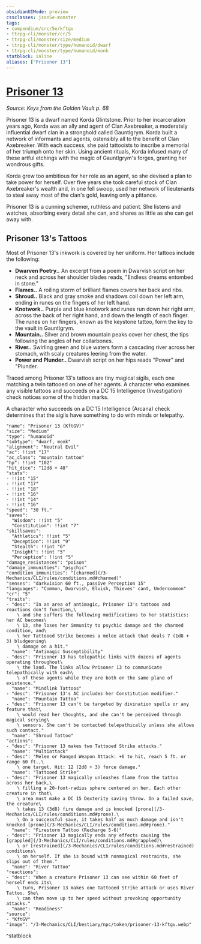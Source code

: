 ```yaml
---
obsidianUIMode: preview
cssclasses: json5e-monster
tags:
- compendium/src/5e/kftgv
- ttrpg-cli/monster/cr/5
- ttrpg-cli/monster/size/medium
- ttrpg-cli/monster/type/humanoid/dwarf
- ttrpg-cli/monster/type/humanoid/monk
statblock: inline
aliases: ["Prisoner 13"]
---
```

# [Prisoner 13](3-Mechanics\CLI\bestiary\npc/prisoner-13-kftgv.md)
*Source: Keys from the Golden Vault p. 68*  

Prisoner 13 is a dwarf named Korda Glintstone. Prior to her incarceration years ago, Korda was an ally and agent of Clan Axebreaker, a moderately influential dwarf clan in a stronghold called Gauntlgrym. Korda built a network of informants and agents, ostensibly all to the benefit of Clan Axebreaker. With each success, she paid tattooists to inscribe a memorial of her triumph onto her skin. Using ancient rituals, Korda infused many of these artful etchings with the magic of Gauntlgrym's forges, granting her wondrous gifts.

Korda grew too ambitious for her role as an agent, so she devised a plan to take power for herself. Over five years she took careful stock of Clan Axebreaker's wealth and, in one fell swoop, used her network of lieutenants to steal away most of the clan's gold, leaving only a pittance.

Prisoner 13 is a cunning schemer, ruthless and patient. She listens and watches, absorbing every detail she can, and shares as little as she can get away with.

## Prisoner 13's Tattoos

Most of Prisoner 13's inkwork is covered by her uniform. Her tattoos include the following:

- **Dwarven Poetry..** An excerpt from a poem in Dwarvish script on her neck and across her shoulder blades reads, "Endless dreams entombed in stone."  
- **Flames..** A roiling storm of brilliant flames covers her back and ribs.  
- **Shroud..** Black and gray smoke and shadows coil down her left arm, ending in runes on the fingers of her left hand.  
- **Knotwork..** Purple and blue knotwork and runes run down her right arm, across the back of her right hand, and down the length of each finger. The runes on her fingers, known as the keystone tattoo, form the key to the vault in Gauntlgrym.  
- **Mountain..** Silver and brown mountain peaks cover her chest, the tips following the angles of her collarbones.  
- **River..** Swirling green and blue waters form a cascading river across her stomach, with scaly creatures leering from the water.  
- **Power and Plunder..** Dwarvish script on her hips reads "Power" and "Plunder.  

Traced among Prisoner 13's tattoos are tiny magical sigils, each one matching a twin tattooed on one of her agents. A character who examines any visible tattoos and succeeds on a DC 15 Intelligence (Investigation) check notices some of the hidden marks.

A character who succeeds on a DC 15 Intelligence (Arcana) check determines that the sigils have something to do with minds or telepathy.

```statblock
"name": "Prisoner 13 (KftGV)"
"size": "Medium"
"type": "humanoid"
"subtype": "dwarf, monk"
"alignment": "Neutral Evil"
"ac": !!int "17"
"ac_class": "mountain tattoo"
"hp": !!int "102"
"hit_dice": "12d8 + 48"
"stats":
- !!int "15"
- !!int "17"
- !!int "18"
- !!int "16"
- !!int "14"
- !!int "16"
"speed": "30 ft."
"saves":
  "Wisdom": !!int "5"
  "Constitution": !!int "7"
"skillsaves":
  "Athletics": !!int "5"
  "Deception": !!int "9"
  "Stealth": !!int "6"
  "Insight": !!int "5"
  "Perception": !!int "5"
"damage_resistances": "poison"
"damage_immunities": "psychic"
"condition_immunities": "[charmed](/3-Mechanics/CLI/rules/conditions.md#charmed)"
"senses": "darkvision 60 ft., passive Perception 15"
"languages": "Common, Dwarvish, Elvish, Thieves' cant, Undercommon"
"cr": "5"
"traits":
- "desc": "In an area of antimagic, Prisoner 13's tattoos and reactions don't function,\
    \ and she suffers the following modifications to her statistics: her AC becomes\
    \ 13, she loses her immunity to psychic damage and the charmed condition, and\
    \ her Tattooed Strike becomes a melee attack that deals 7 (1d8 + 3) bludgeoning\
    \ damage on a hit."
  "name": "Antimagic Susceptibility"
- "desc": "Prisoner 13 has telepathic links with dozens of agents operating throughout\
    \ the land. The links allow Prisoner 13 to communicate telepathically with each\
    \ of these agents while they are both on the same plane of existence."
  "name": "Mindlink Tattoos"
- "desc": "Prisoner 13's AC includes her Constitution modifier."
  "name": "Mountain Tattoo"
- "desc": "Prisoner 13 can't be targeted by divination spells or any feature that\
    \ would read her thoughts, and she can't be perceived through magical scrying\
    \ sensors. She can't be contacted telepathically unless she allows such contact."
  "name": "Shroud Tattoo"
"actions":
- "desc": "Prisoner 13 makes two Tattooed Strike attacks."
  "name": "Multiattack"
- "desc": "Melee or Ranged Weapon Attack: +6 to hit, reach 5 ft. or range 60 ft.,\
    \ one target. Hit: 12 (2d8 + 3) force damage."
  "name": "Tattooed Strike"
- "desc": "Prisoner 13 magically unleashes flame from the tattoo across her back,\
    \ filling a 20-foot-radius sphere centered on her. Each other creature in that\
    \ area must make a DC 15 Dexterity saving throw. On a failed save, the creature\
    \ takes 13 (3d8) fire damage and is knocked [prone](/3-Mechanics/CLI/rules/conditions.md#prone).\
    \ On a successful save, it takes half as much damage and isn't knocked [prone](/3-Mechanics/CLI/rules/conditions.md#prone)."
  "name": "Firestorm Tattoo (Recharge 5-6)"
- "desc": "Prisoner 13 magically ends any effects causing the [grappled](/3-Mechanics/CLI/rules/conditions.md#grappled)\
    \ or [restrained](/3-Mechanics/CLI/rules/conditions.md#restrained) conditions\
    \ on herself. If she is bound with nonmagical restraints, she slips out of them."
  "name": "River Tattoo"
"reactions":
- "desc": "When a creature Prisoner 13 can see within 60 feet of herself ends its\
    \ turn, Prisoner 13 makes one Tattooed Strike attack or uses River Tattoo. She\
    \ can then move up to her speed without provoking opportunity attacks."
  "name": "Readiness"
"source":
- "KftGV"
"image": "/3-Mechanics/CLI/bestiary/npc/token/prisoner-13-kftgv.webp"
```
^statblock